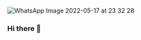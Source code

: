 ![WhatsApp Image 2022-05-17 at 23 32 28](https://user-images.githubusercontent.com/101215803/180095056-b3b2f733-0b6c-41f5-8159-25cd026e9d42.jpeg)
### Hi there 👋

<!--
**Muka6363/MuKa6363** is a ✨ _special_ ✨ repository because its `README.md` (this file) appears on your GitHub profile.

Here are some ideas to get you started:

- 🔭 I’m currently working on ...
- 🌱 I’m currently learning ...
- 👯 I’m looking to collaborate on ...
- 🤔 I’m looking for help with ...

https://user-images.githubusercontent.com/101215803/180095180-5c4140a6-1ef8-4e8f-8573-2256445058d0.mp4


- 💬 Ask me about ...
- 📫 How to reach me: ...
- 😄 Pronouns: ...
- ⚡ Fun fact: ...
-->
